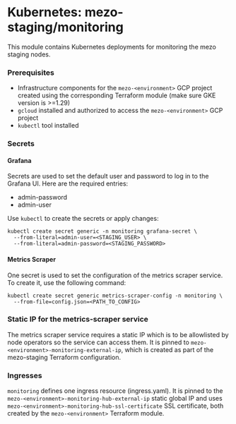 # Kubernetes: mezo-staging/monitoring

This module contains Kubernetes deployments for monitoring the mezo staging nodes.

### Prerequisites

- Infrastructure components for the `mezo-<environment>` GCP project created using the
  corresponding Terraform module (make sure GKE version is >=1.29)
- `gcloud` installed and authorized to access the `mezo-<environment>` GCP project
- `kubectl` tool installed

### Secrets

#### Grafana

Secrets are used to set the default user and password to log in to
the Grafana UI. Here are the required entries:
- admin-password
- admin-user

Use `kubectl` to create the secrets or apply changes:
```Shell
kubectl create secret generic -n monitoring grafana-secret \
  --from-literal=admin-user=<STAGING_USER> \
  --from-literal=admin-password=<STAGING_PASSWORD>
```

#### Metrics Scraper

One secret is used to set the configuration of the metrics scraper service. To
create it, use the following command:
```Shell
kubectl create secret generic metrics-scraper-config -n monitoring \
  --from-file=config.json=<PATH_TO_CONFIG>
```

### Static IP for the metrics-scraper service

The metrics scraper service requires a static IP which is to be allowlisted
by node operators so the service can access them. It is pinned to
`mezo-<environment>-monitoring-external-ip`, which is created as part of the
mezo-staging Terraform configuration.

### Ingresses

`monitoring` defines one ingress resource (ingress.yaml). It is pinned to the
  `mezo-<environment>-monitoring-hub-external-ip` static global IP and uses
  `mezo-<environment>-monitoring-hub-ssl-certificate` SSL certificate, both created by
  the `mezo-<environment>` Terraform module.